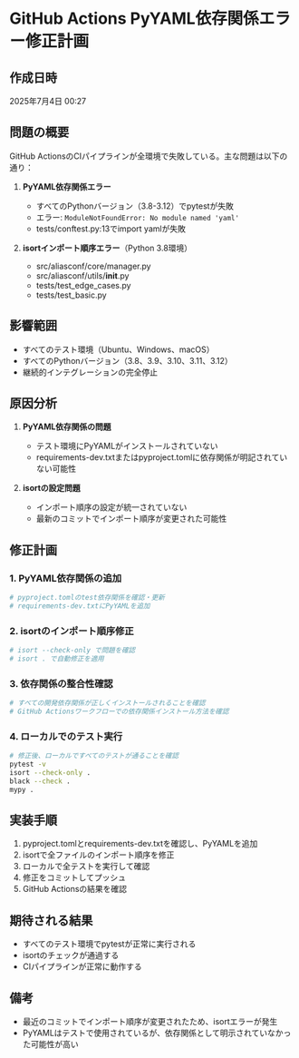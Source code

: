 # GitHub Actions PyYAML依存関係エラー修正計画

## 作成日時
2025年7月4日 00:27

## 問題の概要
GitHub ActionsのCIパイプラインが全環境で失敗している。主な問題は以下の通り：

1. **PyYAML依存関係エラー**
   - すべてのPythonバージョン（3.8-3.12）でpytestが失敗
   - エラー: `ModuleNotFoundError: No module named 'yaml'`
   - tests/conftest.py:13でimport yamlが失敗

2. **isortインポート順序エラー**（Python 3.8環境）
   - src/aliasconf/core/manager.py
   - src/aliasconf/utils/__init__.py
   - tests/test_edge_cases.py
   - tests/test_basic.py

## 影響範囲
- すべてのテスト環境（Ubuntu、Windows、macOS）
- すべてのPythonバージョン（3.8、3.9、3.10、3.11、3.12）
- 継続的インテグレーションの完全停止

## 原因分析
1. **PyYAML依存関係の問題**
   - テスト環境にPyYAMLがインストールされていない
   - requirements-dev.txtまたはpyproject.tomlに依存関係が明記されていない可能性

2. **isortの設定問題**
   - インポート順序の設定が統一されていない
   - 最新のコミットでインポート順序が変更された可能性

## 修正計画

### 1. PyYAML依存関係の追加
```bash
# pyproject.tomlのtest依存関係を確認・更新
# requirements-dev.txtにPyYAMLを追加
```

### 2. isortのインポート順序修正
```bash
# isort --check-only で問題を確認
# isort . で自動修正を適用
```

### 3. 依存関係の整合性確認
```bash
# すべての開発依存関係が正しくインストールされることを確認
# GitHub Actionsワークフローでの依存関係インストール方法を確認
```

### 4. ローカルでのテスト実行
```bash
# 修正後、ローカルですべてのテストが通ることを確認
pytest -v
isort --check-only .
black --check .
mypy .
```

## 実装手順
1. pyproject.tomlとrequirements-dev.txtを確認し、PyYAMLを追加
2. isortで全ファイルのインポート順序を修正
3. ローカルで全テストを実行して確認
4. 修正をコミットしてプッシュ
5. GitHub Actionsの結果を確認

## 期待される結果
- すべてのテスト環境でpytestが正常に実行される
- isortのチェックが通過する
- CIパイプラインが正常に動作する

## 備考
- 最近のコミットでインポート順序が変更されたため、isortエラーが発生
- PyYAMLはテストで使用されているが、依存関係として明示されていなかった可能性が高い